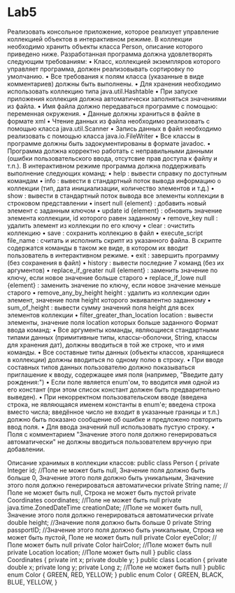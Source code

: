 # Lab5
Реализовать консольное приложение, которое реализует управление коллекцией объектов в интерактивном режиме. В коллекции необходимо хранить объекты класса Person, описание которого приведено ниже.
Разработанная программа должна удовлетворять следующим требованиям:
•	Класс, коллекцией экземпляров которого управляет программа, должен реализовывать сортировку по умолчанию.
•	Все требования к полям класса (указанные в виде комментариев) должны быть выполнены.
•	Для хранения необходимо использовать коллекцию типа java.util.Hashtable
•	При запуске приложения коллекция должна автоматически заполняться значениями из файла.
•	Имя файла должно передаваться программе с помощью: переменная окружения.
•	Данные должны храниться в файле в формате xml
•	Чтение данных из файла необходимо реализовать с помощью класса java.util.Scanner
•	Запись данных в файл необходимо реализовать с помощью класса java.io.FileWriter
•	Все классы в программе должны быть задокументированы в формате javadoc.
•	Программа должна корректно работать с неправильными данными (ошибки пользовательского ввода, отсутсвие прав доступа к файлу и т.п.).
В интерактивном режиме программа должна поддерживать выполнение следующих команд:
•	help : вывести справку по доступным командам
•	info : вывести в стандартный поток вывода информацию о коллекции (тип, дата инициализации, количество элементов и т.д.)
•	show : вывести в стандартный поток вывода все элементы коллекции в строковом представлении
•	insert null {element} : добавить новый элемент с заданным ключом
•	update id {element} : обновить значение элемента коллекции, id которого равен заданному
•	remove_key null : удалить элемент из коллекции по его ключу
•	clear : очистить коллекцию
•	save : сохранить коллекцию в файл
•	execute_script file_name : считать и исполнить скрипт из указанного файла. В скрипте содержатся команды в таком же виде, в котором их вводит пользователь в интерактивном режиме.
•	exit : завершить программу (без сохранения в файл)
•	history : вывести последние 7 команд (без их аргументов)
•	replace_if_greater null {element} : заменить значение по ключу, если новое значение больше старого
•	replace_if_lowe null {element} : заменить значение по ключу, если новое значение меньше старого
•	remove_any_by_height height : удалить из коллекции один элемент, значение поля height которого эквивалентно заданному
•	sum_of_height : вывести сумму значений поля height для всех элементов коллекции
•	filter_greater_than_location location : вывести элементы, значение поля location которых больше заданного
Формат ввода команд:
•	Все аргументы команды, являющиеся стандартными типами данных (примитивные типы, классы-оболочки, String, классы для хранения дат), должны вводиться в той же строке, что и имя команды.
•	Все составные типы данных (объекты классов, хранящиеся в коллекции) должны вводиться по одному полю в строку.
•	При вводе составных типов данных пользователю должно показываться приглашение к вводу, содержащее имя поля (например, "Введите дату рождения:")
•	Если поле является enum'ом, то вводится имя одной из его констант (при этом список констант должен быть предварительно выведен).
•	При некорректном пользовательском вводе (введена строка, не являющаяся именем константы в enum'е; введена строка вместо числа; введённое число не входит в указанные границы и т.п.) должно быть показано сообщение об ошибке и предложено повторить ввод поля.
•	Для ввода значений null использовать пустую строку.
•	Поля с комментарием "Значение этого поля должно генерироваться автоматически" не должны вводиться пользователем вручную при добавлении.

Описание хранимых в коллекции классов:
public class Person {
    private Integer id; //Поле не может быть null, Значение поля должно быть больше 0, Значение этого поля должно быть уникальным, Значение этого поля должно генерироваться автоматически
    private String name; //Поле не может быть null, Строка не может быть пустой
    private Coordinates coordinates; //Поле не может быть null
    private java.time.ZonedDateTime creationDate; //Поле не может быть null, Значение этого поля должно генерироваться автоматически
    private double height; //Значение поля должно быть больше 0
    private String passportID; //Значение этого поля должно быть уникальным, Строка не может быть пустой, Поле не может быть null
    private Color eyeColor; //Поле может быть null
    private Color hairColor; //Поле может быть null
    private Location location; //Поле может быть null
}
public class Coordinates {
    private int x;
    private double y;
}
public class Location {
    private double x;
    private long y;
    private Long z; //Поле не может быть null
}
public enum Color {
    GREEN,
    RED,
    YELLOW;
}
public enum Color {
    GREEN,
    BLACK,
    BLUE,
    YELLOW,
}
